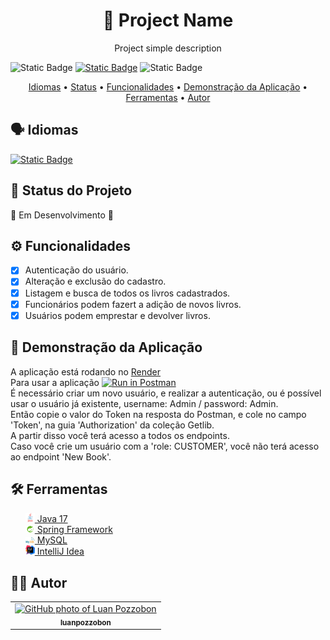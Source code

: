 <h1 align="center">🔲 Project Name</h1>
<p align="center">Project simple description</p>

![Static Badge](https://img.shields.io/badge/versão-2.0.0-blue)
[![Static Badge](https://img.shields.io/badge/licença-MIT-blue)](./LICENSE)
![Static Badge](https://img.shields.io/badge/%C3%9altima%20atualiza%C3%A7%C3%A3o-14%2F10%2F2023-blue)

<p align="center">
    <a href="#🗣️-idiomas">Idiomas</a> • 
    <a href="#🎯-status-do-projeto">Status</a> • 
    <a href="#⚙️-funcionalidades">Funcionalidades</a> • 
    <a href="#📲-demonstração-da-aplicação">Demonstração da Aplicação</a> • 
    <a href="#🛠️-ferramentas">Ferramentas</a> •
    <a href="#👨‍💻-autor">Autor</a>
</p>

## 🗣️ Idiomas
[![Static Badge](https://img.shields.io/badge/lang-en-blue)](./README.md)

## 🎯 Status do Projeto
🚧 Em Desenvolvimento 🚧

## ⚙️ Funcionalidades
- [X] Autenticação do usuário.
- [X] Alteração e exclusão do cadastro.
- [X] Listagem e busca de todos os livros cadastrados.
- [X] Funcionários podem fazert a adição de novos livros.
- [X] Usuários podem emprestar e devolver livros.

## 📲 Demonstração da Aplicação
A aplicação está rodando no <a href="https://render.com/">Render</a><br>
Para usar a aplicação [![Run in Postman](https://run.pstmn.io/button.svg)](https://app.getpostman.com/run-collection/26741263-98119975-96a0-42f2-89de-59555a68937d?action=collection%2Ffork&source=rip_markdown&collection-url=entityId%3D26741263-98119975-96a0-42f2-89de-59555a68937d%26entityType%3Dcollection%26workspaceId%3D170a16a5-b381-467e-88ae-ca72c20665a4)<br>
É necessário criar um novo usuário, e realizar a autenticação, ou é possível usar o usuário já existente, username: Admin / password: Admin.<br>
Então copie o valor do Token na resposta do Postman, e cole no campo 'Token', na guia 'Authorization' da coleção Getlib.<br>
A partir disso você terá acesso a todos os endpoints.<br>
Caso você crie um usuário com a 'role: CUSTOMER', você não terá acesso ao endpoint 'New Book'.

## 🛠️ Ferramentas
<ul style="list-style:none">
    <a href="https://www.java.com/pt-BR/"><li><img src="./assets/Java.png" width=15px> Java 17</li></a>
    <a href="https://spring.io/"><li><img src="./assets/Spring.png" width=15px> Spring Framework</li></a>
    <a href="https://www.mysql.com/"><li><img src="./assets/MySQL.png" width=15px> MySQL</li></a>
    <a href="https://www.jetbrains.com/idea/"><li><img src="./assets/IntelliJ.png" width=15px> IntelliJ Idea</li></a>
</ul>

## 👨‍💻 Autor
<table>
    <tr>
        <td align="center">
            <a href="http://github.com/luanpozzobon">
            <img src="https://avatars.githubusercontent.com/u/108753073?v=4" width="100px;" alt="GitHub photo of Luan Pozzobon"/><br>
            <sub>
                <b>luanpozzobon</b>
            </sub>
            </a>
        </td>
    </tr>
</table>